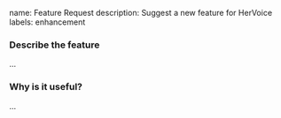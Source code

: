 name: Feature Request
description: Suggest a new feature for HerVoice
labels: enhancement

### Describe the feature
...

### Why is it useful?
...
